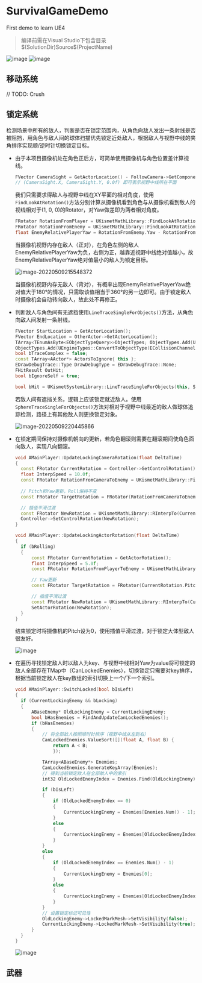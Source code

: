 # SurvivalGameDemo
First demo to learn UE4

> 编译前需在Visual Studio下包含目录$(SolutionDir)Source\$(ProjectName)

 ![image](https://img.shields.io/badge/Base-ue4-blue.svg)   ![image](https://img.shields.io/badge/Language-c++-orange.svg)

## 移动系统

// TODO: Crush



## 锁定系统

检测场景中所有的敌人，判断是否在锁定范围内，从角色向敌人发出一条射线是否被阻挡，用角色与敌人间的球体扫描优先锁定近处敌人，根据敌人与视野中线的夹角排序实现顺/逆时针切换锁定目标。

- 由于本项目摄像机处在角色正后方，可简单使用摄像机与角色位置差计算视线。

  ```cpp
  FVector CameraSight = GetActorLocation() - FollowCamera->GetComponentLocation();
  // (CameraSight.X, CameraSight.Y, 0.0f) 即可表示视野中线所在平面
  ```

  我们只需要求得敌人与视野中线在XY平面的相对角度，使用`FindLookAtRotation()`方法分别计算从摄像机看到角色与从摄像机看到敌人的视线相对于(1, 0, 0)的Rotator，对Yaw做差即为两者相对角度。

  ```cpp
  FRotator RotationFromPlayer = UKismetMathLibrary::FindLookAtRotation(CameraLocation, GetActorLocation());
  FRotator RotationFromEnemy = UKismetMathLibrary::FindLookAtRotation(CameraLocation, Enemy->GetActorLocation());
  float EnemyRelativePlayerYaw = RotationFromEnemy.Yaw - RotationFromPlayer.Yaw;
  ```

  当摄像机视野内存在敌人（正对），在角色左侧的敌人EnemyRelativePlayerYaw为负，右侧为正，越靠近视野中线绝对值越小，故EnemyRelativePlayerYaw绝对值最小的敌人为锁定目标。

  ![image-20220509215548372](https://mimir-archives-pic-1305889131.cos.ap-guangzhou.myqcloud.com/202205092155436.png)

  当摄像机视野内存无敌人（背对），有概率出现EnemyRelativePlayerYaw绝对值大于180°的情况，只需取该值相当于360°的另一边即可。由于锁定敌人时摄像机会自动转向敌人，故此处不再修正。

- 判断敌人与角色间有无遮挡使用`LineTraceSingleForObjects()`方法，从角色向敌人间发射一条射线。

  ```cpp
  FVector StartLocation = GetActorLocation();	
  FVector EndLocation = OtherActor->GetActorLocation();
  TArray<TEnumAsByte<EObjectTypeQuery>>ObjectTypes;	ObjectTypes.Add(UEngineTypes::ConvertToObjectType(ECollisionChannel::ECC_WorldStatic));
  ObjectTypes.Add(UEngineTypes::ConvertToObjectType(ECollisionChannel::ECC_WorldDynamic));
  bool bTraceComplex = false;
  const TArray<AActor*> ActorsToIgnore{ this };
  EDrawDebugTrace::Type DrawDebugType = EDrawDebugTrace::None;
  FHitResult OutHit;
  bool bIgnoreSelf = true;
  
  bool bHit = UKismetSystemLibrary::LineTraceSingleForObjects(this, StartLocation, EndLocation, ObjectTypes, bTraceComplex, ActorsToIgnore, DrawDebugType, OutHit, bIgnoreSelf);
  ```

  若敌人间有遮挡关系，逻辑上应该锁定就近敌人。使用`SphereTraceSingleForObjects()`方法对相对于视野中线最近的敌人做球体追踪检测，路径上有其他敌人则更换锁定对象。

  ![image-20220509220445866](https://mimir-archives-pic-1305889131.cos.ap-guangzhou.myqcloud.com/202205092204070.png)

- 在锁定期间保持对摄像机朝向的更新，若角色翻滚则需要在翻滚期间使角色面向敌人，实现八向翻滚。

  ```cpp
  void AMainPlayer::UpdateLockingCameraRotation(float DeltaTime)
  {
  	const FRotator CurrentRotation = Controller->GetControlRotation();
  	float InterpSpeed = 10.0f;
  	const FRotator RotationFromCameraToEnemy = UKismetMathLibrary::FindLookAtRotation(FollowCamera->GetComponentLocation(), CurrentLockingEnemy->GetActorLocation());
  	
  	// Pitch和Yaw更新，Roll保持不变
  	const FRotator TargetRotation = FRotator(RotationFromCameraToEnemy.Pitch, RotationFromCameraToEnemy.Yaw, CurrentRotation.Roll);
  
  	// 插值平滑过渡
  	const FRotator NewRotation = UKismetMathLibrary::RInterpTo(CurrentRotation, TargetRotation, DeltaTime, InterpSpeed);
  	Controller->SetControlRotation(NewRotation);
  }
  
  void AMainPlayer::UpdateLockingActorRotation(float DeltaTime)
  {
  	if (bRolling)
  	{
  		const FRotator CurrentRotation = GetActorRotation();
  		float InterpSpeed = 5.0f;
  		const FRotator RotationFromPlayerToEnemy = UKismetMathLibrary::FindLookAtRotation(GetActorLocation(), CurrentLockingEnemy->GetActorLocation());
  
  		// Yaw更新
  		const FRotator TargetRotation = FRotator(CurrentRotation.Pitch, RotationFromPlayerToEnemy.Yaw, CurrentRotation.Roll);
  
  		// 插值平滑过渡
  		const FRotator NewRotation = UKismetMathLibrary::RInterpTo(CurrentRotation, TargetRotation, DeltaTime, InterpSpeed);
  		SetActorRotation(NewRotation);
  	}
  }
  ```

  结束锁定时将摄像机的Pitch设为0，使用插值平滑过渡，对于锁定大体型敌人很友好。

  ![image](https://raw.githubusercontent.com/Purlemon/SurvivalGameDemo/tree/main/Image/GIF2022-5-9-22-34-47.gif)

- 在遍历寻找锁定敌人时以敌人为key、与视野中线相对Yaw为value将可锁定的敌人全部存在TMap中（CanLockedEnemies），切换锁定只需要对key排序，根据当前锁定敌人在key数组的索引切换上一个/下一个索引。

  ```cpp
  void AMainPlayer::SwitchLocked(bool bIsLeft)
  {
  	if (CurrentLockingEnemy && bLocking)
  	{
  		ABaseEnemy* OldLockingEnemy = CurrentLockingEnemy;
  		bool bHasEnemies = FindAndUpdateCanLockedEnemies();
  		if (bHasEnemies)
  		{
  			// 将全部敌人按照顺时针排序（视野中线从左到右）
  			CanLockedEnemies.ValueSort([](float A, float B) {
  				return A < B;
  				});
  
  			TArray<ABaseEnemy*> Enemies;
  			CanLockedEnemies.GenerateKeyArray(Enemies);
  			// 得到当前锁定敌人在全部敌人中的索引
  			int32 OldLockedEnemyIndex = Enemies.Find(OldLockingEnemy);
  
  			if (bIsLeft)
  			{
  				if (OldLockedEnemyIndex == 0)
  				{
  					CurrentLockingEnemy = Enemies[Enemies.Num() - 1];
  				}
  				else
  				{
  					CurrentLockingEnemy = Enemies[OldLockedEnemyIndex - 1];
  				}
  			} 
  			else
  			{
  				if (OldLockedEnemyIndex == Enemies.Num() - 1)
  				{
  					CurrentLockingEnemy = Enemies[0];
  				}
  				else
  				{
  					CurrentLockingEnemy = Enemies[OldLockedEnemyIndex + 1];
  				}
  			}
  			// 设置锁定标记可见性
  			OldLockingEnemy->LockedMarkMesh->SetVisibility(false);
  			CurrentLockingEnemy->LockedMarkMesh->SetVisibility(true);
  		}
  	}
  }
  ```

  ![image](https://raw.githubusercontent.com/Purlemon/SurvivalGameDemo/tree/main/Image/GIF2022-5-9-22-40-03.gif)





## 武器
